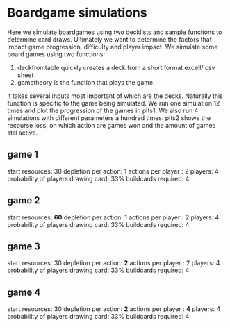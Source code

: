 # Boardgame simulations

Here we simulate boardgames using two decklists and sample funcitons to determine card draws. Ultimately we want to determine the factors that impact game progression, difficulty and player impact.
We simulate some board games using two functions:
1. deckfromtable quickly creates a deck from a short format excell/ csv sheet
2. gametheory is the function that plays the game. 

it takes several inputs most important of which are the decks. Naturally this function is specific to the game being simulated. We run one simulation 12 times and plot the progression of the games in plts1. We also run 4 simulations with different parameters a hundred times. plts2 shows the recourse loss, on which action are games won and the amount of games still active. 

## game 1
start resources: 30
depletion per action: 1
actions per player : 2
players: 4
probability of players drawing card: 33%
buildcards required: 4

## game 2
start resources: **60**
depletion per action: 1
actions per player : 2
players: 4
probability of players drawing card: 33%
buildcards required: 4

## game 3
start resources: 30
depletion per action: **2**
actions per player : 2
players: 4
probability of players drawing card: 33%
buildcards required: 4

## game 4
start resources: 30
depletion per action: **2**
actions per player : **4**
players: 4
probability of players drawing card: 33%
buildcards required: 4

